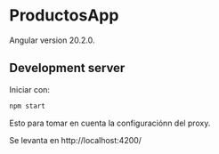 # ProductosApp

Angular version 20.2.0.

## Development server

Iniciar con:
```bash
npm start
```
Esto para tomar en cuenta la configuraciónn del proxy.

Se levanta en http://localhost:4200/

